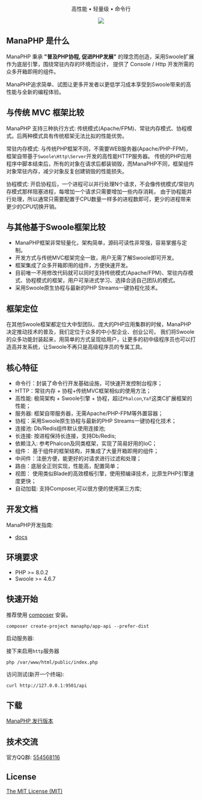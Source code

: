 <p align="center">高性能 • 轻量级 • 命令行</p>

<p align="center">
<img src="https://img.shields.io/badge/platform-linux%20%7C%20win%20%7C%20osx-lightgrey.svg">
</p>

## ManaPHP 是什么

ManaPHP 秉承 **"普及PHP协程, 促进PHP发展"** 的理念而创造，采用Swoole扩展作为底层引擎，围绕常驻内存的环境而设计， 提供了 Console / Http 开发所需的众多开箱即用的组件。

ManaPHP追求简单、试图让更多开发者以更低学习成本享受到Swoole带来的高性能与全新的编程体验。

## 与传统 MVC 框架比较

ManaPHP 支持三种执行方式: 传统模式(Apache/FPM)、常驻内存模式、协程模式。后两种模式具有传统框架无法比拟的性能优势。

常驻内存模式: 与传统PHP框架不同，不需要WEB服务器(Apache/PHP-FPM)，框架自带基于`Swoole\Http\Server`开发的高性能HTTP服务器。
传统的PHP应用程序中脚本结束后，所有的对象在请求后都装销毁，而ManaPHP不同，框架组件对象常驻内存，减少对象反复创建销毁的性能损失。

协程模式: 开启协程后，一个进程可以并行处理N个请求，不会像传统模式/常驻内存模式那样阻塞进程，每增加一个请求只需要增加一些内存消耗，
由于协程能并行处理，所以通常只需要配置于CPU数量一样多的进程数即可，更少的进程带来更少的CPU切换开销。

## 与其他基于Swoole框架比较

* ManaPHP框架非常轻量化，架构简单，源码可读性非常强，容易掌握与定制。
* 开发方式与传统MVC框架完全一致，用户无需了解Swoole即可开发。
* 框架集成了众多开箱即用的组件，方便快速开发。
* 目前唯一不用修改代码就可以同时支持传统模式(Apache/FPM)、常驻内存模式、协程模式的框架，用户可渐进式学习、选择合适自己团队的模式。
* 采用Swoole原生协程与最新的PHP Streams一键协程化技术。

## 框架定位

在其他Swoole框架都定位大中型团队、庞大的PHP应用集群的时候，ManaPHP决定推动技术的普及，我们定位于众多的中小型企业、创业公司，
我们将Swoole的众多功能封装起来，用简单的方式呈现给用户，让更多的初中级程序员也可以打造高并发系统，让Swoole不再只是高级程序员的专属工具。

## 核心特征

* 命令行：封装了命令行开发基础设施，可快速开发控制台程序；
* HTTP：常驻内存 + 协程+传统MVC框架相似的使用方法；
* 高性能: 极简架构 + Swoole引擎 + 协程，超过`Phalcon`,`Yaf`这类C扩展框架的性能；
* 服务器: 框架自带服务器，无需Apache/PHP-FPM等外置容器；
* 协程：采用Swoole原生协程与最新的PHP Streams一键协程化技术；
* 连接池: Db/Redis组件默认使用连接池;
* 长连接: 按进程保持长连接，支持Db/Redis;
* 依赖注入: 参考Phalcon及同类框架，实现了简易好用的IoC；
* 组件： 基于组件的框架结构，并集成了大量开箱即用的组件；
* 中间件：注册方便，能更好的对请求进行过滤和处理；
* 路由：底层全正则实现，性能高，配置简单；
* 视图： 使用类似Blade的高效模板引擎，使用预编译技术，比原生PHP引擎速度更快；
* 自动加载: 支持Composer,可以很方便的使用第三方库;

## 开发文档

ManaPHP开发指南:

- [docs](docs/)

## 环境要求

* PHP >= 8.0.2
* Swoole >= 4.6.7

## 快速开始

推荐使用 [composer](https://www.phpcomposer.com/) 安装。

```
composer create-project manaphp/app-api --prefer-dist
```

启动服务器:

接下来启用`http`服务器

```
php /var/www/html/public/index.php
```

访问测试(新开一个终端):

```
curl http://127.0.0.1:9501/api
```

## 下载

[ManaPHP 发行版本](https://github.com/manaphp/manaphp/releases)

## 技术交流

官方QQ群: [554568116](http://qm.qq.com/cgi-bin/qm/qr?k=xkXnkJZXsvgMyz4d8k_pKKJgPKJm8b-T&group_code=554568116)

## License

[The MIT License (MIT)](https://mit-license.org/)